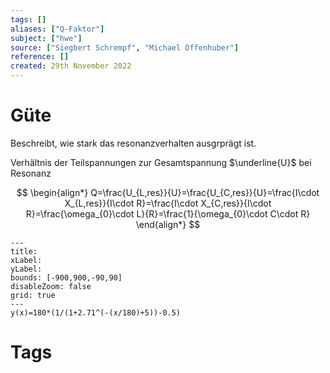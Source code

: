 ```yaml
---
tags: []
aliases: ["Q-Faktor"]
subject: ["hwe"]
source: ["Siegbert Schrempf", "Michael Offenhuber"]
reference: []
created: 29th November 2022
---
```


# Güte
Beschreibt, wie stark das resonanzverhalten ausgrprägt ist.

Verhältnis der Teilspannungen zur Gesamtspannung $\underline{U}$ bei Resonanz

$$
\begin{align*}
	Q=\frac{U_{L,res}}{U}=\frac{U_{C,res}}{U}=\frac{I\cdot X_{L,res}}{I\cdot R}=\frac{I\cdot X_{C,res}}{I\cdot R}=\frac{\omega_{0}\cdot L}{R}=\frac{1}{\omega_{0}\cdot C\cdot R}
\end{align*}
$$

```functionplot
---
title: 
xLabel: 
yLabel: 
bounds: [-900,900,-90,90]
disableZoom: false
grid: true
---
y(x)=180*(1/(1+2.71^(-(x/180)+5))-0.5)
```

# Tags
